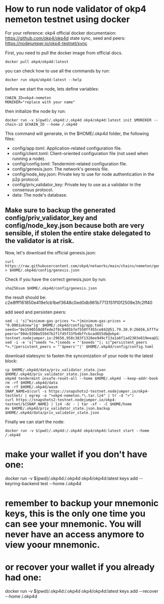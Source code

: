 # How to run node validator of okp4 nemeton testnet using docker
For your reference:
okp4 official docker documentaion: https://github.com/okp4/okp4d
state sync, seed and peers: https://nodejumper.io/okp4-testnet/sync

First, you need to pull the docker image from official docs.
```
docker pull okp4/okp4d:latest
```

you can check how to use all the commands by run:
```
docker run okp4/okp4d:latest --help
```

before we start the node, lets define variables:
```
CHAIN_ID=okp4-nemeton
MONIKER="replace with your name"
```

then initialize the node by run:
```
docker run -v $(pwd)/.okp4d:/.okp4d okp4/okp4d:latest init $MONIKER --chain-id $CHAIN_ID --home /.okp4d
```
This command will generate, in the $HOME/.okp4d folder, the following files:
 - config/app.toml: Application-related configuration file.
 - config/client.toml: Client-oriented configuration file (not used when running a node).
 - config/config.toml: Tendermint-related configuration file.
 - config/genesis.json: The network's genesis file.
 - config/node_key.json: Private key to use for node authentication in the p2p protocol.
 - config/priv_validator_key: Private key to use as a validator in the consensus protocol.
 - data: The node's database.
## Make sure to backup the generated config/priv_validator_key and config/node_key.json because both are very sensible, if stolen the entire stake delegated to the validator is at risk.

Now, let's download the official genesis.json:
```
curl https://raw.githubusercontent.com/okp4/networks/main/chains/nemeton/genesis.json > $HOME/.okp4d/config/genesis.json
```

Check if you have the correct genesis.json by run:
```
sha256sum $HOME/.okp4d/config/genesis.json
```
the result should be: c2e8fff161850e419e1cb1bef3648c0ed0db961b7713151f10f2509e3fc2ff40

add seed and persisten peers:
```
sed -i 's|^minimum-gas-prices *=.*|minimum-gas-prices = "0.0001uknow"|g' $HOME/.okp4d/config/app.toml
seeds="8e1590558d8fede2f8c9405b7ef550ff455ce842@51.79.30.9:26656,bfffaf3b2c38292bd0aa2a3efe59f210f49b5793@51.91.208.71:26656,106c6974096ca8224f20a85396155979dbd2fb09@198.244.141.176:26656,a7f1dcf7441761b0e0e1f8c6fdc79d3904c22c01@38.242.150.63:36656"
peers="994c9398e55947b2f1f45f33fbdbffcbcad655db@okp4-testnet.nodejumper.io:29656,958c383f1328ee949cf13a1a6f1ad2303e819eea@121.4.78.19:26656,83a5bec69a78e63f18e665b59a6f162363d8a518@65.108.100.53:34656,9b5d4a98d3732160e82921bb80b79eb608cb1587@161.35.72.166:26656,be7578dbdf52a350b88f29f15d6c6ab90947c3fc@45.81.224.126:26656,7e7e8a0ec3a20a0b9ce49fdfadc6c89b38f464c9@88.198.242.163:20656,5c91cebbea0ac1d1c4eb2c53dad169b34b23aa78@95.217.161.160:26656,2c49a31c4c763225f65c89aea076f198d58aa379@217.79.187.22:26656,3b383a769e0958b3bd44b21b4bc140088207e8dd@45.128.188.221:26656,5ce331c27ba867e11f56b933a51ae67289debfa2@23.88.10.3:26656,9ae02970da0f5a5fade69a268fbefdac13b69810@109.226.233.125:29656,10e463b4f649eb0c42a58d0048713349b0589464@161.35.172.245:26656,c383a523cd6559374bbd1f5d81e61bd11cda0f6f@195.201.197.4:36656,0e2cde3e1ddffbb1ac6ddab2cb27749fd9c2576c@5.161.159.23:36656,b0ad869604deb641d71b5c671fb50037ecba31fc@195.2.85.152:26656,2182373d3ffba08d67a54b50a78102bd1ec4b037@95.216.14.72:33656,a11f430485e1b4f06bf6be5172288214a67e674c@194.126.173.150:29656,8f778c5ba3e593c12debbb4840750e63dfd9b494@161.97.119.89:36656,807378b8ad2657637ffa7c051f1665a5a54567a6@176.120.177.123:26656,a9225a5c513bdc4a2421d0ca4b03b84c9e76ebe5@38.242.245.157:26656,e76cf197504f3390c64e6ac9ba33e1a585230d5a@84.21.171.170:26656,4d8406189309d6afb008e87f893d35dd10a9a2ec@45.88.223.161:26656,26418a5e3d2389441bb66c47f3bd20587cb59717@164.92.155.25:26656,ae373a3758864115c2e0693553cc0c3d0ed60c90@135.181.43.140:26656,b1df4e799904dcae2c85116218d409318c450356@46.101.174.26:26656,8cb8a8034471e78137d11589eb8e0bae768e3e8a@134.209.231.201:26656,cc15ceec925e511f9f660deb3671770341abee18@86.48.20.122:26656,663a2f57306cd3819a31079ec79989cfe7a11680@134.122.62.157:26656,de245278be4c3540f0a6a867c4bac83155b4ebac@178.62.30.239:46656,c140a0e42f4a1b01a698852b3a54b254bcec87f1@185.245.182.58:36656,b08698202eeb334b14057801ecbf25b49bc9dc36@94.131.107.38:26656,890906dd6b0f7cd884c4511751431601f5f194e9@176.124.217.166:36656,7ca0f76a967666f3f264b96b55f97eb421e2791e@34.170.76.169:26656,a1d19b4f6fcb4bca8afb42405a90ce33d592ff15@209.145.56.41:36656,73e347d597dad6c1d8d5d6ad2e3e59499993bb81@116.203.179.11:36656,5e79cb533fc6d3b2020aaadc1f877869bbd205a4@185.197.251.39:26656,e90452c94bce24a2e5c80d3fcaf8e10194414d50@185.188.249.179:26656,33d39b4365068fe4e9e26601d074cecba6b61da8@161.35.72.154:26656,eab52f5e01d4a5c6e214a50e9b87760098b2e64d@188.234.160.105:36656,1dee57be85b0d6103c27ef5be786b59895e9c42a@65.108.52.191:26656,2f6bcad4268381e0dc119eae8f58880d1128628a@216.250.122.228:36656,0543b0658b3ba6692e46ee1af4126e04205d6745@81.16.237.150:29656,4e7167487ede6b2f77acb28de6482b5b5baa2ae7@5.180.180.137:26656,c92f99f6c802b91867c9450b72e62ec4c347ca79@65.109.62.115:33656,6238fe1b28838ca0b3878dcabd72556b411918e8@185.209.28.231:26656,53f3e3abee5be9aef0de9adc663c94ae62c911df@135.181.158.205:26656,33aa29630d56f067580f19995ad87ef5e330764e@135.181.25.155:26656,a8bdf781811b36ba225b712ddef3cea5231271bc@65.108.42.105:30656,876d76951c87e1f89d1040daab009dcbc228d4f2@38.242.149.134:26656,8f04856e3491b97f267bd5716f43d8e11fc0ed42@194.233.67.92:36656,7a61906dbc3e8ab1d267817acb47efc623ea172a@143.198.208.228:26656,5f55d5638a1e8aee0de2fd0ec75d1f755402650d@178.208.228.249:26656,211e33d7feb058579c3a3b94d8a386e70e18f7a1@95.217.62.150:26656,12a395f190cb0b3752e5f3d079bef8080da9d22f@74.208.118.114:36656,ae3c1ef9af47a72dc1240d6d3f6359a8456fb9ea@167.71.10.180:26656,739dd95225d7cad290ca9a964137c32b17314fec@142.132.132.200:34656,fc439e25599888615190e3d8b9cde0d799334758@38.242.237.118:36656,8b20ffd20362d7e14acb79c2ca99a643aea437c1@159.223.86.212:26656,860d80fdc7286725fe09ca20f54291706f180654@104.248.113.179:26656,2f6d5a319ebee0201dff4a0e3b7526d0863a4d32@65.109.85.225:6070,d0de33ccff58afc208a7dac5e7b640c1103570e6@65.108.232.174:36656,486c6b1c85630f60d2382beec540ed8e21caed86@128.199.180.8:36656,a06c4d0c536cb8abf8e3f630932960de319f8d96@167.99.68.145:36656,9f8098b9e6ec296b9b1dc53ada701886e90aa6be@45.61.161.62:36656,0ace47c9e9037ef34e26bfaa6c1d24b791499771@46.101.43.11:26656,4eec9a8d098037688f9e7c8ca70fb8ca056f5ca5@143.198.222.19:26656,05582a1692ebcce17bbdd1565e03bb290074034f@20.38.37.130:36656,09b481ac726f6b9ebea93d8e87dbd414ccb133fa@157.245.147.88:36656,4d2d9257724834875f9848f096d264248c1bf2e2@159.65.22.188:26656,7f086ff89e53d9d2b2933ea677333b18132d069d@65.108.241.107:26656,0bd6a4a185f95c20e707b327e924797b5af11b02@95.214.53.178:36656,dd37382a7cd72d141013e4c77610d519208da12c@185.135.137.160:36656,a56a6a13555b8effadafede915d5532f5e9fa838@46.4.121.72:36656,ae73dca41dc810d6fba9ac4aa0ec4e5494e88826@142.132.199.236:30656,de024b927aedb7fc8887c123d12d61598ff6d385@81.5.117.14:36656,9d53d896fe92947f8955356191ec0d8c48ce5c98@143.198.179.16:26656,a900056a5a573403840cdd1f7e2fac7c6bd42821@144.91.127.111:36656,dacb91d59a7ad70d939ada1f4926dfb8e74d63f5@138.201.51.114:32656,5dcce174c9c34f42ce8bcdc979955e451e087311@159.223.90.179:26656,2f8a78d91ba2cce7fd17f29f781a1807a23658ec@178.18.247.240:36656,8b2b38ac2fff96cefd50a25581b6c5eecffcdfbf@80.7.115.136:36656,c5c8f6d5847bc7cc73685fcd9030d8d76fc6861d@45.89.54.87:26656,912f0a4c513b1aa9abb1f5653c4f6c9c6988700d@135.181.222.106:36656,d9c745f73a1ca685198b55c3e7dc691e8ce21c3f@125.167.94.112:26656,01528c9e79ffa059e4720e2ba1d4d85263f600e2@109.123.245.225:26656,1d9053cdf997044c07e0952b1ca90f3a1e4b17c4@75.119.146.75:36656,b6d9d2d20e346213abee3e8864cb77b90f8d0225@95.142.45.197:26656,02037773a328f6246bfbe436624d5582ad83df22@190.102.106.50:29656,488538301bb305f60de2e206c4e63bfdbaa4e72a@65.108.155.121:26656,670aa91f19ce47c640ccaa7b21a653e1212eebd1@45.84.0.251:26656,c030413e39be95c397c6681639f5d48675554c0c@51.79.78.121:26646,b8fddd530b2d8347212615b6a68c447aba0aed64@161.35.37.194:26656,24802e52cd833cddbb3af50e840e9eeb89905982@167.86.115.26:26656,6fb047e647333b3efe9e536d1825f52b571a6cf4@107.155.91.166:29656,25d94a05b59bc381b25976d6e24a6373a5010cd2@109.123.241.76:36656,952d50142665e95f8f2e2cdfdaea6022db10f6b8@45.150.67.251:26656,1113ce45fd8f4e943dbcc4ded7a0a66f395e2318@135.181.81.99:26656,88e7fc9274459d88d28a7748c5253cb62fcf7285@45.14.194.24:26656,77d804b57b3086e99b288163fdea6ac5a8b9b0ea@95.216.252.42:26656,1cbe918d4cd8eac6b25ef484459286e53ce8acbb@65.109.31.7:36656"
sed -i -e 's|^seeds *=.*|seeds = "'$seeds'"|; s|^persistent_peers *=.*|persistent_peers = "'$peers'"|' $HOME/.okp4d/config/config.toml
```

download statesync to fasten the synconization of your node to the latest block:
```
cp $HOME/.okp4d/data/priv_validator_state.json $HOME/.okp4d/priv_validator_state.json.backup
okp4d tendermint unsafe-reset-all --home $HOME/.okp4d --keep-addr-book
rm -rf $HOME/.okp4d/data 
rm -rf $HOME/.okp4d/wasm
SNAP_NAME=$(curl -s https://snapshots2-testnet.nodejumper.io/okp4-testnet/ | egrep -o ">okp4-nemeton.*\.tar.lz4" | tr -d ">")
curl https://snapshots2-testnet.nodejumper.io/okp4-testnet/${SNAP_NAME} | lz4 -dc - | tar -xf - -C $HOME/home
mv $HOME/.okp4d/priv_validator_state.json.backup $HOME/.okp4d/data/priv_validator_state.json
```

Finally we can start the node:
```
docker run -v $(pwd)/.okp4d:/.okp4d okp4/okp4d:latest start --home /.okp4d
```
# make your wallet if you don't have one:
docker run -v $(pwd)/.okp4d:/.okp4d okp4/okp4d:latest keys add <your wallet name> --keyring-backend test --home /.okp4d
# remember to backup your mnemonic keys, this is the only one time you can see your mnemonic. You will never have an access anymore to view yoour mnemonic.

# or recover your wallet if you already had one:
docker run -v $(pwd)/.okp4d:/.okp4d okp4/okp4d:latest keys add <walletname> --recover --home /.okp4d

